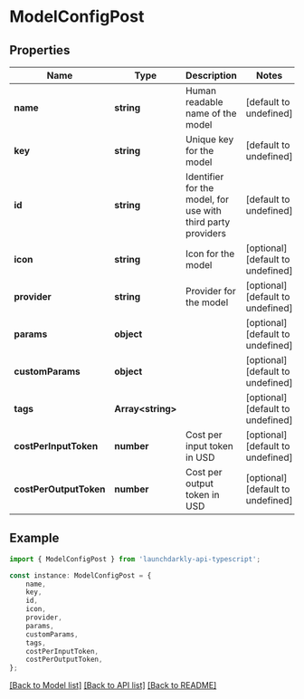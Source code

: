 # ModelConfigPost


## Properties

Name | Type | Description | Notes
------------ | ------------- | ------------- | -------------
**name** | **string** | Human readable name of the model | [default to undefined]
**key** | **string** | Unique key for the model | [default to undefined]
**id** | **string** | Identifier for the model, for use with third party providers | [default to undefined]
**icon** | **string** | Icon for the model | [optional] [default to undefined]
**provider** | **string** | Provider for the model | [optional] [default to undefined]
**params** | **object** |  | [optional] [default to undefined]
**customParams** | **object** |  | [optional] [default to undefined]
**tags** | **Array&lt;string&gt;** |  | [optional] [default to undefined]
**costPerInputToken** | **number** | Cost per input token in USD | [optional] [default to undefined]
**costPerOutputToken** | **number** | Cost per output token in USD | [optional] [default to undefined]

## Example

```typescript
import { ModelConfigPost } from 'launchdarkly-api-typescript';

const instance: ModelConfigPost = {
    name,
    key,
    id,
    icon,
    provider,
    params,
    customParams,
    tags,
    costPerInputToken,
    costPerOutputToken,
};
```

[[Back to Model list]](../README.md#documentation-for-models) [[Back to API list]](../README.md#documentation-for-api-endpoints) [[Back to README]](../README.md)
